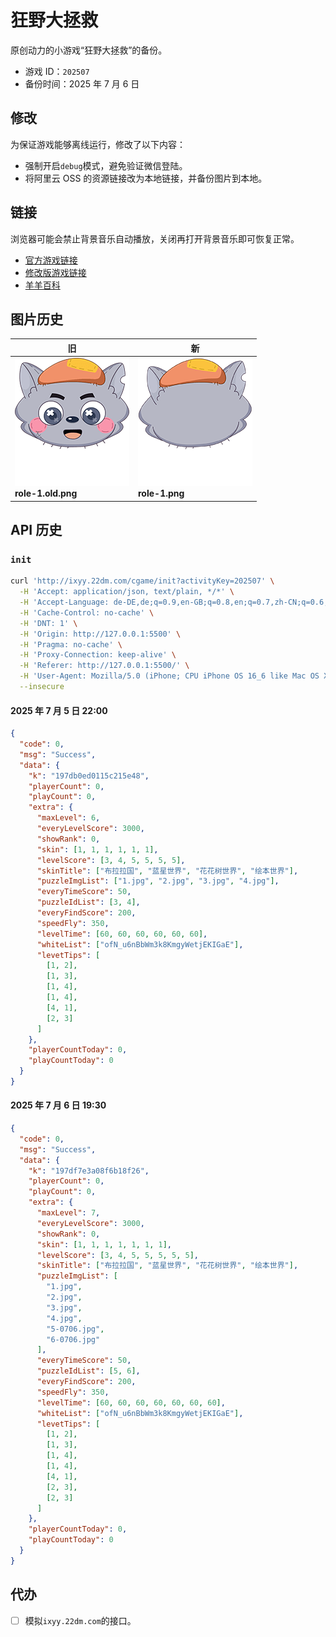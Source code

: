 # 狂野大拯救

原创动力的小游戏“狂野大拯救”的备份。

- 游戏 ID：`202507`
- 备份时间：2025 年 7 月 6 日

## 修改

为保证游戏能够离线运行，修改了以下内容：

- 强制开启`debug`模式，避免验证微信登陆。
- 将阿里云 OSS 的资源链接改为本地链接，并备份图片到本地。

## 链接

浏览器可能会禁止背景音乐自动播放，关闭再打开背景音乐即可恢复正常。

- [官方游戏链接](http://act.22dm.com/202507)
- [修改版游戏链接](https://xyy-huijiwiki.github.io/act.22dm.com-202507/)
- [羊羊百科](https://xyy.huijiwiki.com/wiki/狂野大拯救)

## 图片历史

| 旧                                                                                                                          | 新                                                                                                              |
| --------------------------------------------------------------------------------------------------------------------------- | --------------------------------------------------------------------------------------------------------------- |
| ![role-1.old.png](./cpe-oss-h5.oss-cn-shenzhen.aliyuncs.com/h5/202507/vvv/image/icon/role-1.old.png)<br/>**role-1.old.png** | ![role-1.png](./cpe-oss-h5.oss-cn-shenzhen.aliyuncs.com/h5/202507/vvv/image/icon/role-1.png)<br/>**role-1.png** |

## API 历史

### `init`

```bash
curl 'http://ixyy.22dm.com/cgame/init?activityKey=202507' \
  -H 'Accept: application/json, text/plain, */*' \
  -H 'Accept-Language: de-DE,de;q=0.9,en-GB;q=0.8,en;q=0.7,zh-CN;q=0.6,zh;q=0.5' \
  -H 'Cache-Control: no-cache' \
  -H 'DNT: 1' \
  -H 'Origin: http://127.0.0.1:5500' \
  -H 'Pragma: no-cache' \
  -H 'Proxy-Connection: keep-alive' \
  -H 'Referer: http://127.0.0.1:5500/' \
  -H 'User-Agent: Mozilla/5.0 (iPhone; CPU iPhone OS 16_6 like Mac OS X) AppleWebKit/605.1.15 (KHTML, like Gecko) Version/16.6 Mobile/15E148 Safari/604.1 Edg/138.0.0.0' \
  --insecure
```

#### 2025 年 7 月 5 日 22:00

```json
{
  "code": 0,
  "msg": "Success",
  "data": {
    "k": "197db0ed0115c215e48",
    "playerCount": 0,
    "playCount": 0,
    "extra": {
      "maxLevel": 6,
      "everyLevelScore": 3000,
      "showRank": 0,
      "skin": [1, 1, 1, 1, 1, 1],
      "levelScore": [3, 4, 5, 5, 5, 5],
      "skinTitle": ["布拉拉国", "蓝星世界", "花花树世界", "绘本世界"],
      "puzzleImgList": ["1.jpg", "2.jpg", "3.jpg", "4.jpg"],
      "everyTimeScore": 50,
      "puzzleIdList": [3, 4],
      "everyFindScore": 200,
      "speedFly": 350,
      "levelTime": [60, 60, 60, 60, 60, 60],
      "whiteList": ["ofN_u6nBbWm3k8KmgyWetjEKIGaE"],
      "levetTips": [
        [1, 2],
        [1, 3],
        [1, 4],
        [1, 4],
        [4, 1],
        [2, 3]
      ]
    },
    "playerCountToday": 0,
    "playCountToday": 0
  }
}
```

#### 2025 年 7 月 6 日 19:30

```json
{
  "code": 0,
  "msg": "Success",
  "data": {
    "k": "197df7e3a08f6b18f26",
    "playerCount": 0,
    "playCount": 0,
    "extra": {
      "maxLevel": 7,
      "everyLevelScore": 3000,
      "showRank": 0,
      "skin": [1, 1, 1, 1, 1, 1, 1],
      "levelScore": [3, 4, 5, 5, 5, 5, 5],
      "skinTitle": ["布拉拉国", "蓝星世界", "花花树世界", "绘本世界"],
      "puzzleImgList": [
        "1.jpg",
        "2.jpg",
        "3.jpg",
        "4.jpg",
        "5-0706.jpg",
        "6-0706.jpg"
      ],
      "everyTimeScore": 50,
      "puzzleIdList": [5, 6],
      "everyFindScore": 200,
      "speedFly": 350,
      "levelTime": [60, 60, 60, 60, 60, 60, 60],
      "whiteList": ["ofN_u6nBbWm3k8KmgyWetjEKIGaE"],
      "levetTips": [
        [1, 2],
        [1, 3],
        [1, 4],
        [1, 4],
        [4, 1],
        [2, 3],
        [2, 3]
      ]
    },
    "playerCountToday": 0,
    "playCountToday": 0
  }
}
```

## 代办

- [ ] 模拟`ixyy.22dm.com`的接口。
